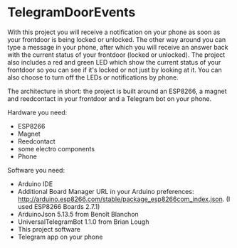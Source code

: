 # TelegramDoorEvents

With this project you will receive a notification on your phone as soon as your frontdoor is being locked or unlocked. The other way around you can type a message in your phone, after which you will receive an answer back with the current status of your frontdoor (locked or unlocked).
The project also includes a red and green LED which show the current status of your frontdoor so you can see if it's locked or not just by looking at it. You can also choose to turn off the LEDs or notifications by phone.


The architecture in short: the project is built around an ESP8266, a magnet and reedcontact in your frontdoor and a Telegram bot on your phone. 

Hardware you need:
* ESP8266
* Magnet
* Reedcontact
* some electro components
* Phone

Software you need:
* Arduino IDE
* Additional Board Manager URL in your Arduino preferences: http://arduino.esp8266.com/stable/package_esp8266com_index.json. (I used ESP8266 Boards 2.7.1)
* ArduinoJson 5.13.5 from Benoît Blanchon
* UniversalTelegramBot 1.1.0 from Brian Lough
* This project software
* Telegram app on your phone
